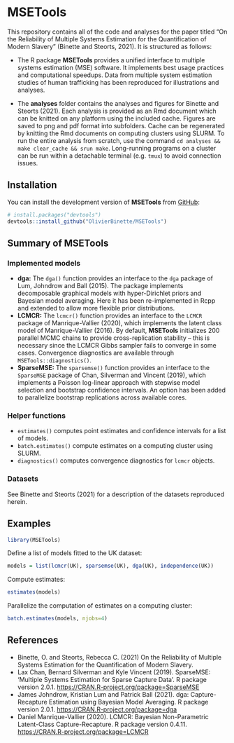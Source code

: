 
<!-- README.md is generated from README.Rmd. Please edit that file -->

# MSETools

<!-- badges: start -->
<!-- badges: end -->

This repository contains all of the code and analyses for the paper
titled “On the Reliability of Multiple Systems Estimation for the
Quantification of Modern Slavery” (Binette and Steorts, 2021). It is
structured as follows:

-   The R package **MSETools** provides a unified interface to multiple
    systems estimation (MSE) software. It implements best usage
    practices and computational speedups. Data from multiple system
    estimation studies of human trafficking has been reproduced for
    illustrations and analyses.

-   The **analyses** folder contains the analyses and figures for Binette
    and Steorts (2021). Each analysis is provided as an Rmd document
    which can be knitted on any platform using the included cache.
    Figures are saved to png and pdf format into subfolders. Cache can
    be regenerated by knitting the Rmd documents on computing clusters
    using SLURM. To run the entire analysis from scratch, use the command `cd analyses && make clear_cache && srun make`. Long-running programs on a cluster can be run within a detachable terminal (e.g. `tmux`) to avoid connection issues.
    
## Installation

You can install the development version of **MSETools** from
[GitHub](https://github.com/):

``` r
# install.packages("devtools")
devtools::install_github("OlivierBinette/MSETools")
```

## Summary of MSETools

### Implemented models

-   **dga:** The `dga()` function provides an interface to the `dga`
    package of Lum, Johndrow and Ball (2015). The package implements
    decomposable graphical models with hyper-Dirichlet priors and
    Bayesian model averaging. Here it has been re-implemented in Rcpp
    and extended to allow more flexible prior distributions.
-   **LCMCR:** The `lcmcr()` function provides an interface to the
    `LCMCR` package of Manrique-Vallier (2020), which implements the
    latent class model of Manrique-Vallier (2016). By default,
    **MSETools** initializes 200 parallel MCMC chains to provide
    cross-replication stability – this is necessary since the LCMCR
    Gibbs sampler fails to converge in some cases. Convergence
    diagnostics are available through `MSETools::diagnostics()`.
-   **SparseMSE:** The `sparsemse()` function provides an interface to
    the `SparseMSE` package of Chan, Silverman and Vincent (2019), which
    implements a Poisson log-linear approach with stepwise model
    selection and bootstrap confidence intervals. An option has been
    added to parallelize bootstrap replications across available cores.

### Helper functions

-   `estimates()` computes point estimates and confidence intervals for
    a list of models.
-   `batch.estimates()` compute estimates on a computing cluster using SLURM.
-   `diagnostics()` computes convergence diagnostics for `lcmcr`
    objects.

### Datasets

See Binette and Steorts (2021) for a description of the datasets
reproduced herein.

## Examples

``` r
library(MSETools)
```

Define a list of models fitted to the UK dataset:

``` r
models = list(lcmcr(UK), sparsemse(UK), dga(UK), independence(UK))
```

Compute estimates:

``` r
estimates(models)
```

Parallelize the computation of estimates on a computing cluster:

``` r
batch.estimates(models, njobs=4)
```

## References

-   Binette, O. and Steorts, Rebecca C. (2021) On the Reliability of
    Multiple Systems Estimation for the Quantification of Modern
    Slavery.
-   Lax Chan, Bernard Silverman and Kyle Vincent (2019). SparseMSE:
    ‘Multiple Systems Estimation for Sparse Capture Data’. R package
    version 2.0.1. <https://CRAN.R-project.org/package=SparseMSE>
-   James Johndrow, Kristian Lum and Patrick Ball (2021). dga:
    Capture-Recapture Estimation using Bayesian Model Averaging. R
    package version 2.0.1. <https://CRAN.R-project.org/package=dga>
-   Daniel Manrique-Vallier (2020). LCMCR: Bayesian Non-Parametric
    Latent-Class Capture-Recapture. R package version 0.4.11.
    <https://CRAN.R-project.org/package=LCMCR>
